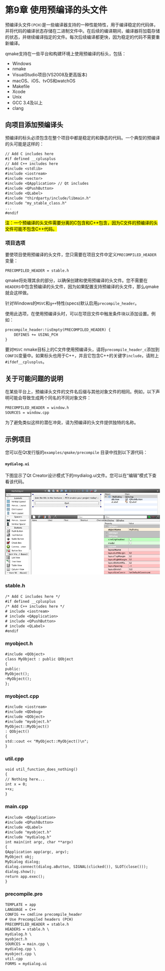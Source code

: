 # 第9章 使用预编译的头文件

预编译头文件`(PCH)`是一些编译器支持的一种性能特性，用于编译稳定的代码体，并将代码的编译状态存储在二进制文件中。在后续的编译期间，编译器将加载存储的状态，并继续编译指定的文件。每次后续编译都更快，因为稳定的代码不需要重新编译。

qmake支持在一些平台和构建环境上使用预编译的标头，包括：

* Windows
* nmake
* VisualStudio项目(VS2008及更高版本)
* macOS、iOS、tvOS和watchOS
* Makefile
* Xcode
* Unix
* GCC 3.4及以上
* clang

## 向项目添加预编译头 <a href="#_toc20479" id="_toc20479"></a>

预编译的标头必须包含在整个项目中都是稳定的和静态的代码。一个典型的预编译的头可能是这样的：

```
// Add C includes here
#if defined __cplusplus
// Add C++ includes here
#include <stdlib>
#include <iostream>
#include <vector>
#include <QApplication> // Qt includes
#include <QPushButton>
#include <QLabel>
#include "thirdparty/include/libmain.h"
#include "my_stable_class.h"
...
#endif
```

<mark style="background-color:yellow;">注：一个预编译的头文件需要分离的C包含和C++包含，因为C文件的预编译的头文件可能不包含C++代码。</mark>

### 项目选项 <a href="#_toc28895" id="_toc28895"></a>

要使项目使用预编译的头文件，您只需要在项目文件中定义`PRECOMPILED_HEADER`变量：

```
PRECOMPILED_HEADER = stable.h
```

qmake将处理其余的部分，以确保创建和使用预编译的头文件。您不需要在`HEADERS`中包含预编译的头文件，因为如果配置支持预编译的头文件，那么qmake就会这样做。

针对Windows的`MSVC`和`g++`特性(specs)默认启用`precompile_header`。

使用此选项，在使用预编译头时，可以在项目文件中触发条件块以添加设置。例如：

```
precompile_header:!isEmpty(PRECOMPILED_HEADER) {
    DEFINES += USING_PCH
}
```

要对`MSVC` nmake目标上的C文件使用预编译头，请将`precompile_header_c`添加到`CONFIG`变量中。如果标头也用于C++，并且它包含C++的关键字`include`，请附上`#ifdef__cplusplus`。

## 关于可能问题的说明 <a href="#_toc17867" id="_toc17867"></a>

在某些平台上，预编译头文件的文件名后缀与其他对象文件的相同。例如，以下声明可能会导致生成两个同名的不同对象文件：

```
PRECOMPILED_HEADER = window.h
SOURCES = window.cpp
```

为了避免类似这样的潜在冲突，请为预编译的头文件提供独特的名称。

## 示例项目 <a href="#_toc2341" id="_toc2341"></a>

您可以在Qt发行版的`examples/qmake/precompile` 目录中找到以下源代码：

#### `mydialog.ui` <a href="#_toc98" id="_toc98"></a>

下图显示了Qt Creator设计模式下的mydialog.ui文件。您可以在“编辑”模式下查看该代码。

![IMG\_256](../.gitbook/assets/0.png)

### stable.h <a href="#_toc4313" id="_toc4313"></a>

```
/* Add C includes here */
#if defined __cplusplus
/* Add C++ includes here */
# include <iostream>
# include <QApplication>
# include <QPushButton>
# include <QLabel>
#endif
```

### myobject.h <a href="#_toc3779" id="_toc3779"></a>

```
#include <QObject>
class MyObject : public QObject
{
public:
MyObject();
~MyObject();
};
```

### myobject.cpp <a href="#_toc27642" id="_toc27642"></a>

```
#include <iostream>
#include <QDebug>
#include <QObject>
#include "myobject.h"
MyObject::MyObject()
: QObject()
{
std::cout << "MyObject::MyObject()\n";
}
```

### util.cpp <a href="#_toc1923" id="_toc1923"></a>

```
void util_function_does_nothing()
{
// Nothing here...
int x = 0;
++x;
}
```

### main.cpp <a href="#_toc15386" id="_toc15386"></a>

```
#include <QApplication>
#include <QPushButton>
#include <QLabel>
#include "myobject.h"
#include "mydialog.h"
int main(int argc, char **argv)
{
QApplication app(argc, argv);
MyObject obj;
MyDialog dialog;
dialog.connect(dialog.aButton, SIGNAL(clicked()), SLOT(close()));
dialog.show();
return app.exec();
}
```

### precompile.pro <a href="#_toc32115" id="_toc32115"></a>

```
TEMPLATE = app
LANGUAGE = C++
CONFIG += cmdline precompile_header
# Use Precompiled headers (PCH)
PRECOMPILED_HEADER = stable.h
HEADERS = stable.h \
mydialog.h \
myobject.h
SOURCES = main.cpp \
mydialog.cpp \
myobject.cpp \
util.cpp
FORMS = mydialog.ui
```
